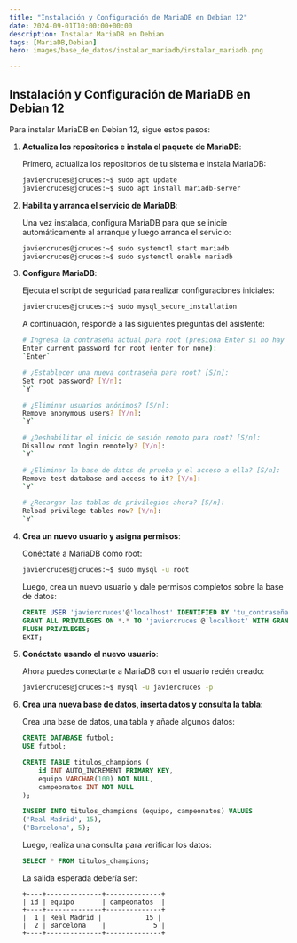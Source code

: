 ```yaml
---
title: "Instalación y Configuración de MariaDB en Debian 12"
date: 2024-09-01T10:00:00+00:00
description: Instalar MariaDB en Debian
tags: [MariaDB,Debian]
hero: images/base_de_datos/instalar_mariadb/instalar_mariadb.png

---
```

<!-- Google tag (gtag.js) -->
<script async src="https://www.googletagmanager.com/gtag/js?id=G-GVDYVWJLRH"></script>
<script>
  window.dataLayer = window.dataLayer || [];
  function gtag(){dataLayer.push(arguments);}
  gtag('js', new Date());

  gtag('config', 'G-GVDYVWJLRH');
</script>

## Instalación y Configuración de MariaDB en Debian 12

Para instalar MariaDB en Debian 12, sigue estos pasos:

1. **Actualiza los repositorios e instala el paquete de MariaDB**:

    Primero, actualiza los repositorios de tu sistema e instala MariaDB:

    ```bash
    javiercruces@jcruces:~$ sudo apt update
    javiercruces@jcruces:~$ sudo apt install mariadb-server
    ```

2. **Habilita y arranca el servicio de MariaDB**:

    Una vez instalada, configura MariaDB para que se inicie automáticamente al arranque y luego arranca el servicio:

    ```bash
    javiercruces@jcruces:~$ sudo systemctl start mariadb
    javiercruces@jcruces:~$ sudo systemctl enable mariadb
    ```

3. **Configura MariaDB**:

    Ejecuta el script de seguridad para realizar configuraciones iniciales:

    ```bash
    javiercruces@jcruces:~$ sudo mysql_secure_installation
    ```

    A continuación, responde a las siguientes preguntas del asistente:

    ```bash
    # Ingresa la contraseña actual para root (presiona Enter si no hay contraseña):
    Enter current password for root (enter for none):  
    `Enter`

    # ¿Establecer una nueva contraseña para root? [S/n]:
    Set root password? [Y/n]:  
    `Y`

    # ¿Eliminar usuarios anónimos? [S/n]:
    Remove anonymous users? [Y/n]:  
    `Y`

    # ¿Deshabilitar el inicio de sesión remoto para root? [S/n]:
    Disallow root login remotely? [Y/n]:  
    `Y`

    # ¿Eliminar la base de datos de prueba y el acceso a ella? [S/n]:
    Remove test database and access to it? [Y/n]:  
    `Y`

    # ¿Recargar las tablas de privilegios ahora? [S/n]:
    Reload privilege tables now? [Y/n]:  
    `Y`
    ```

4. **Crea un nuevo usuario y asigna permisos**:

    Conéctate a MariaDB como root:

    ```bash
    javiercruces@jcruces:~$ sudo mysql -u root
    ```

    Luego, crea un nuevo usuario y dale permisos completos sobre la base de datos:

    ```sql
    CREATE USER 'javiercruces'@'localhost' IDENTIFIED BY 'tu_contraseña';
    GRANT ALL PRIVILEGES ON *.* TO 'javiercruces'@'localhost' WITH GRANT OPTION;
    FLUSH PRIVILEGES;
    EXIT;
    ```

5. **Conéctate usando el nuevo usuario**:

    Ahora puedes conectarte a MariaDB con el usuario recién creado:

    ```bash
    javiercruces@jcruces:~$ mysql -u javiercruces -p
    ```

6. **Crea una nueva base de datos, inserta datos y consulta la tabla**:

    Crea una base de datos, una tabla y añade algunos datos:

    ```sql
    CREATE DATABASE futbol;
    USE futbol;

    CREATE TABLE titulos_champions (
        id INT AUTO_INCREMENT PRIMARY KEY,
        equipo VARCHAR(100) NOT NULL,
        campeonatos INT NOT NULL
    );

    INSERT INTO titulos_champions (equipo, campeonatos) VALUES
    ('Real Madrid', 15),
    ('Barcelona', 5);
    ```

    Luego, realiza una consulta para verificar los datos:

    ```sql
    SELECT * FROM titulos_champions;
    ```

    La salida esperada debería ser:

    ```plaintext
    +----+--------------+--------------+
    | id | equipo       | campeonatos  |
    +----+--------------+--------------+
    |  1 | Real Madrid |           15 |
    |  2 | Barcelona    |            5 |
    +----+--------------+--------------+
    ```
